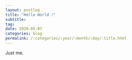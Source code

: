 ```yaml
---
layout: postlog
title: "Hello World !"
subtitle:
tag:
date: 2020-05-07
categories: blog
permalink: /:categories/:year/:month/:day/:title.html
---
```


Just me.